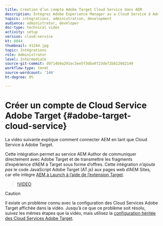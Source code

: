 ```yaml
---
title: Création d’un compte Adobe Target Cloud Service dans AEM
description: Intégrez Adobe Experience Manager as a Cloud Service à Adobe Target à l’aide de l’authentification IMS Cloud Service et Adobe.
topics: integrations, administration, development
audience: administrator, developer
doc-type: technical video
activity: setup
version: cloud-service
kt: 6044
thumbnail: 41244.jpg
topic: Intégrations
role: Administrator
level: Intermediate
source-git-commit: d9714b9a291ec3ee5f3dba9723de72bb120d2149
workflow-type: tm+mt
source-wordcount: '144'
ht-degree: 0%

---
```



# Créer un compte de Cloud Service Adobe Target {#adobe-target-cloud-service}

La vidéo suivante explique comment connecter AEM en tant que Cloud Service à Adobe Target.

Cette intégration permet au service AEM Author de communiquer directement avec Adobe Target et de transmettre les fragments d’expérience d’AEM à Target sous forme d’offres.  Cette intégration *n’ajoute pas* le code JavaScript Adobe Target (AT.js) aux pages web d’AEM Sites, car elle intègre [AEM à Launch à l’aide de l’extension Target](../experience-platform-launch/connect-aem-launch-adobe-io.md).

>[!VIDEO](https://video.tv.adobe.com/v/41244?quality=12&learn=on)

>[!CAUTION]
>
>Il existe un problème connu avec la configuration des Cloud Services Adobe Target affichée dans la vidéo. Jusqu’à ce que ce problème soit résolu, suivez les mêmes étapes que la vidéo, mais utilisez la [configuration héritée des Cloud Services Adobe Target](https://docs.adobe.com/content/help/en/experience-manager-learn/aem-target-tutorial/aem-target-implementation/using-aem-cloud-services.html).

